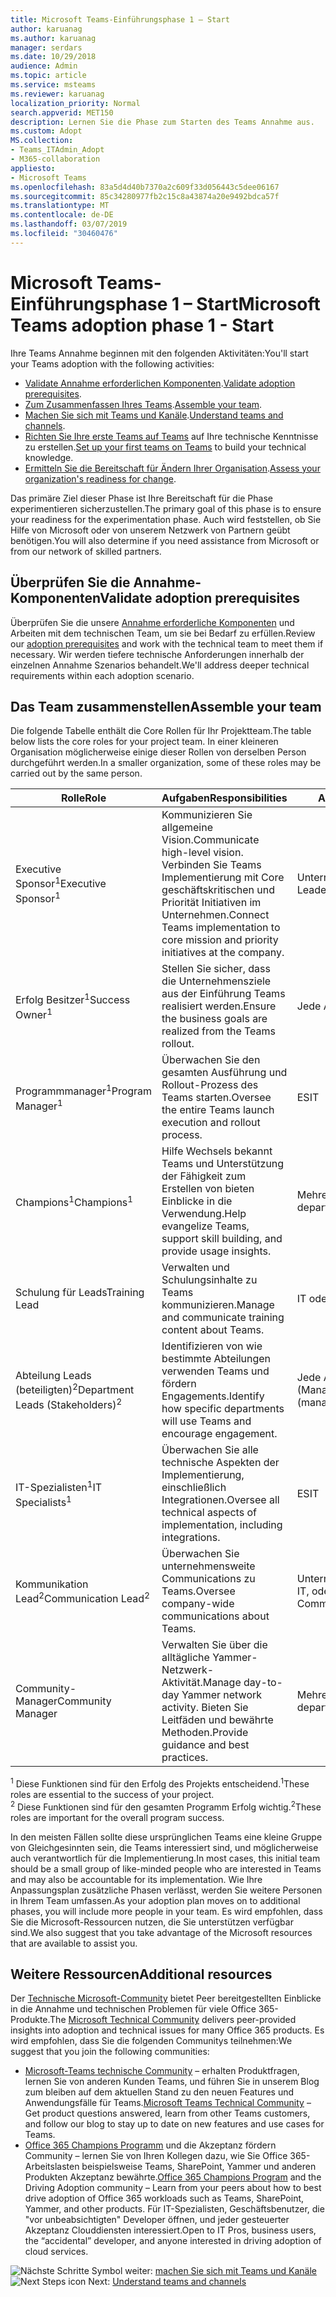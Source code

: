 ```yaml
---
title: Microsoft Teams-Einführungsphase 1 – Start
author: karuanag
ms.author: karuanag
manager: serdars
ms.date: 10/29/2018
audience: Admin
ms.topic: article
ms.service: msteams
ms.reviewer: karuanag
localization_priority: Normal
search.appverid: MET150
description: Lernen Sie die Phase zum Starten des Teams Annahme aus.
ms.custom: Adopt
MS.collection:
- Teams_ITAdmin_Adopt
- M365-collaboration
appliesto:
- Microsoft Teams
ms.openlocfilehash: 83a5d4d40b7370a2c609f33d056443c5dee06167
ms.sourcegitcommit: 85c34280977fb2c15c8a43874a20e9492bdca57f
ms.translationtype: MT
ms.contentlocale: de-DE
ms.lasthandoff: 03/07/2019
ms.locfileid: "30460476"
---
```

# <a name="microsoft-teams-adoption-phase-1---start"></a><span data-ttu-id="1d32e-103">Microsoft Teams-Einführungsphase 1 – Start</span><span class="sxs-lookup"><span data-stu-id="1d32e-103">Microsoft Teams adoption phase 1 - Start</span></span>

<span data-ttu-id="1d32e-104">Ihre Teams Annahme beginnen mit den folgenden Aktivitäten:</span><span class="sxs-lookup"><span data-stu-id="1d32e-104">You'll start your Teams adoption with the following activities:</span></span>

- <span data-ttu-id="1d32e-105">[Validate Annahme erforderlichen Komponenten](#validate-adoption-prerequisites).</span><span class="sxs-lookup"><span data-stu-id="1d32e-105">[Validate adoption prerequisites](#validate-adoption-prerequisites).</span></span>
- <span data-ttu-id="1d32e-106">[Zum Zusammenfassen Ihres Teams](#assemble-your-team).</span><span class="sxs-lookup"><span data-stu-id="1d32e-106">[Assemble your team](#assemble-your-team).</span></span>
- <span data-ttu-id="1d32e-107">[Machen Sie sich mit Teams und Kanäle](teams-adoption-understand-teams-and-channels.md).</span><span class="sxs-lookup"><span data-stu-id="1d32e-107">[Understand teams and channels](teams-adoption-understand-teams-and-channels.md).</span></span>
- <span data-ttu-id="1d32e-108">[Richten Sie Ihre erste Teams auf Teams](teams-adoption-your-first-teams.md) auf Ihre technische Kenntnisse zu erstellen.</span><span class="sxs-lookup"><span data-stu-id="1d32e-108">[Set up your first teams on Teams](teams-adoption-your-first-teams.md) to build your technical knowledge.</span></span>
- <span data-ttu-id="1d32e-109">[Ermitteln Sie die Bereitschaft für Ändern Ihrer Organisation](teams-adoption-assess-readiness.md).</span><span class="sxs-lookup"><span data-stu-id="1d32e-109">[Assess your organization's readiness for change](teams-adoption-assess-readiness.md).</span></span>

<span data-ttu-id="1d32e-110">Das primäre Ziel dieser Phase ist Ihre Bereitschaft für die Phase experimentieren sicherzustellen.</span><span class="sxs-lookup"><span data-stu-id="1d32e-110">The primary goal of this phase is to ensure your readiness for the experimentation phase.</span></span> <span data-ttu-id="1d32e-111">Auch wird feststellen, ob Sie Hilfe von Microsoft oder von unserem Netzwerk von Partnern geübt benötigen.</span><span class="sxs-lookup"><span data-stu-id="1d32e-111">You will also determine if you need assistance from Microsoft or from our network of skilled partners.</span></span>  

## <a name="validate-adoption-prerequisites"></a><span data-ttu-id="1d32e-112">Überprüfen Sie die Annahme-Komponenten</span><span class="sxs-lookup"><span data-stu-id="1d32e-112">Validate adoption prerequisites</span></span>

<span data-ttu-id="1d32e-113">Überprüfen Sie die unsere [Annahme erforderliche Komponenten](teams-adoption-get-started.md#adoption-prerequisites) und Arbeiten mit dem technischen Team, um sie bei Bedarf zu erfüllen.</span><span class="sxs-lookup"><span data-stu-id="1d32e-113">Review our [adoption prerequisites](teams-adoption-get-started.md#adoption-prerequisites) and work with the technical team to meet them if necessary.</span></span> <span data-ttu-id="1d32e-114">Wir werden tiefere technische Anforderungen innerhalb der einzelnen Annahme Szenarios behandelt.</span><span class="sxs-lookup"><span data-stu-id="1d32e-114">We'll address deeper technical requirements within each adoption scenario.</span></span>

## <a name="assemble-your-team"></a><span data-ttu-id="1d32e-115">Das Team zusammenstellen</span><span class="sxs-lookup"><span data-stu-id="1d32e-115">Assemble your team</span></span>

<span data-ttu-id="1d32e-116">Die folgende Tabelle enthält die Core Rollen für Ihr Projektteam.</span><span class="sxs-lookup"><span data-stu-id="1d32e-116">The table below lists the core roles for your project team.</span></span> <span data-ttu-id="1d32e-117">In einer kleineren Organisation möglicherweise einige dieser Rollen von derselben Person durchgeführt werden.</span><span class="sxs-lookup"><span data-stu-id="1d32e-117">In a smaller organization, some of these roles may be carried out by the same person.</span></span>

| <span data-ttu-id="1d32e-118">Rolle</span><span class="sxs-lookup"><span data-stu-id="1d32e-118">Role</span></span> | <span data-ttu-id="1d32e-119">Aufgaben</span><span class="sxs-lookup"><span data-stu-id="1d32e-119">Responsibilities</span></span> | <span data-ttu-id="1d32e-120">Abteilung</span><span class="sxs-lookup"><span data-stu-id="1d32e-120">Department</span></span> |
| ---- | ---------------- | ---------- |
| <span data-ttu-id="1d32e-121">Executive Sponsor<sup>1</sup></span><span class="sxs-lookup"><span data-stu-id="1d32e-121">Executive Sponsor<sup>1</sup></span></span> | <span data-ttu-id="1d32e-122">Kommunizieren Sie allgemeine Vision.</span><span class="sxs-lookup"><span data-stu-id="1d32e-122">Communicate high-level vision.</span></span> <span data-ttu-id="1d32e-123">Verbinden Sie Teams Implementierung mit Core geschäftskritischen und Priorität Initiativen im Unternehmen.</span><span class="sxs-lookup"><span data-stu-id="1d32e-123">Connect Teams implementation to core mission and priority initiatives at the company.</span></span> | <span data-ttu-id="1d32e-124">Unternehmensleitung</span><span class="sxs-lookup"><span data-stu-id="1d32e-124">Executive Leadership</span></span> |
| <span data-ttu-id="1d32e-125">Erfolg Besitzer<sup>1</sup></span><span class="sxs-lookup"><span data-stu-id="1d32e-125">Success Owner<sup>1</sup></span></span> | <span data-ttu-id="1d32e-126">Stellen Sie sicher, dass die Unternehmensziele aus der Einführung Teams realisiert werden.</span><span class="sxs-lookup"><span data-stu-id="1d32e-126">Ensure the business goals are realized from the Teams rollout.</span></span> | <span data-ttu-id="1d32e-127">Jede Abteilung</span><span class="sxs-lookup"><span data-stu-id="1d32e-127">Any department</span></span> |
| <span data-ttu-id="1d32e-128">Programmmanager<sup>1</sup></span><span class="sxs-lookup"><span data-stu-id="1d32e-128">Program Manager<sup>1</sup></span></span> | <span data-ttu-id="1d32e-129">Überwachen Sie den gesamten Ausführung und Rollout-Prozess des Teams starten.</span><span class="sxs-lookup"><span data-stu-id="1d32e-129">Oversee the entire Teams launch execution and rollout process.</span></span> | <span data-ttu-id="1d32e-130">ES</span><span class="sxs-lookup"><span data-stu-id="1d32e-130">IT</span></span> |
| <span data-ttu-id="1d32e-131">Champions<sup>1</sup></span><span class="sxs-lookup"><span data-stu-id="1d32e-131">Champions<sup>1</sup></span></span> | <span data-ttu-id="1d32e-132">Hilfe Wechsels bekannt Teams und Unterstützung der Fähigkeit zum Erstellen von bieten Einblicke in die Verwendung.</span><span class="sxs-lookup"><span data-stu-id="1d32e-132">Help evangelize Teams, support skill building, and provide usage insights.</span></span> | <span data-ttu-id="1d32e-133">Mehrere Abteilungen</span><span class="sxs-lookup"><span data-stu-id="1d32e-133">Multiple departments</span></span> |
| <span data-ttu-id="1d32e-134">Schulung für Leads</span><span class="sxs-lookup"><span data-stu-id="1d32e-134">Training Lead</span></span> | <span data-ttu-id="1d32e-135">Verwalten und Schulungsinhalte zu Teams kommunizieren.</span><span class="sxs-lookup"><span data-stu-id="1d32e-135">Manage and communicate training content about Teams.</span></span> | <span data-ttu-id="1d32e-136">IT oder anderen</span><span class="sxs-lookup"><span data-stu-id="1d32e-136">IT or other</span></span> |
| <span data-ttu-id="1d32e-137">Abteilung Leads (beteiligten)<sup>2</sup></span><span class="sxs-lookup"><span data-stu-id="1d32e-137">Department Leads (Stakeholders)<sup>2</sup></span></span> | <span data-ttu-id="1d32e-138">Identifizieren von wie bestimmte Abteilungen verwenden Teams und fördern Engagements.</span><span class="sxs-lookup"><span data-stu-id="1d32e-138">Identify how specific departments will use Teams and encourage engagement.</span></span> | <span data-ttu-id="1d32e-139">Jede Abteilung (Management)</span><span class="sxs-lookup"><span data-stu-id="1d32e-139">Any department (management)</span></span> |
| <span data-ttu-id="1d32e-140">IT-Spezialisten<sup>1</sup></span><span class="sxs-lookup"><span data-stu-id="1d32e-140">IT Specialists<sup>1</sup></span></span> | <span data-ttu-id="1d32e-141">Überwachen Sie alle technische Aspekten der Implementierung, einschließlich Integrationen.</span><span class="sxs-lookup"><span data-stu-id="1d32e-141">Oversee all technical aspects of implementation, including integrations.</span></span> | <span data-ttu-id="1d32e-142">ES</span><span class="sxs-lookup"><span data-stu-id="1d32e-142">IT</span></span> |
| <span data-ttu-id="1d32e-143">Kommunikation Lead<sup>2</sup></span><span class="sxs-lookup"><span data-stu-id="1d32e-143">Communication Lead<sup>2</sup></span></span> | <span data-ttu-id="1d32e-144">Überwachen Sie unternehmensweite Communications zu Teams.</span><span class="sxs-lookup"><span data-stu-id="1d32e-144">Oversee company-wide communications about Teams.</span></span> | <span data-ttu-id="1d32e-145">Unternehmenskommunikation IT, oder eine andere</span><span class="sxs-lookup"><span data-stu-id="1d32e-145">Corporate Communications, IT, or other</span></span> |
| <span data-ttu-id="1d32e-146">Community-Manager</span><span class="sxs-lookup"><span data-stu-id="1d32e-146">Community Manager</span></span> | <span data-ttu-id="1d32e-147">Verwalten Sie über die alltägliche Yammer-Netzwerk-Aktivität.</span><span class="sxs-lookup"><span data-stu-id="1d32e-147">Manage day-to-day Yammer network activity.</span></span> <span data-ttu-id="1d32e-148">Bieten Sie Leitfäden und bewährte Methoden.</span><span class="sxs-lookup"><span data-stu-id="1d32e-148">Provide guidance and best practices.</span></span> | <span data-ttu-id="1d32e-149">Mehrere Abteilungen</span><span class="sxs-lookup"><span data-stu-id="1d32e-149">Multiple departments</span></span> |

<span data-ttu-id="1d32e-150"><sup>1</sup> Diese Funktionen sind für den Erfolg des Projekts entscheidend.</span><span class="sxs-lookup"><span data-stu-id="1d32e-150"><sup>1</sup>These roles are essential to the success of your project.</span></span></br>
<span data-ttu-id="1d32e-151"><sup>2</sup> Diese Funktionen sind für den gesamten Programm Erfolg wichtig.</span><span class="sxs-lookup"><span data-stu-id="1d32e-151"><sup>2</sup>These roles are important for the overall program success.</span></span>

<span data-ttu-id="1d32e-152">In den meisten Fällen sollte diese ursprünglichen Teams eine kleine Gruppe von Gleichgesinnten sein, die Teams interessiert sind, und möglicherweise auch verantwortlich für die Implementierung.</span><span class="sxs-lookup"><span data-stu-id="1d32e-152">In most cases, this initial team should be a small group of like-minded people who are interested in Teams and may also be accountable for its implementation.</span></span> <span data-ttu-id="1d32e-153">Wie Ihre Anpassungsplan zusätzliche Phasen verlässt, werden Sie weitere Personen in Ihrem Team umfassen.</span><span class="sxs-lookup"><span data-stu-id="1d32e-153">As your adoption plan moves on to additional phases, you will include more people in your team.</span></span> <span data-ttu-id="1d32e-154">Es wird empfohlen, dass Sie die Microsoft-Ressourcen nutzen, die Sie unterstützen verfügbar sind.</span><span class="sxs-lookup"><span data-stu-id="1d32e-154">We also suggest that you take advantage of the Microsoft resources that are available to assist you.</span></span> 

## <a name="additional-resources"></a><span data-ttu-id="1d32e-155">Weitere Ressourcen</span><span class="sxs-lookup"><span data-stu-id="1d32e-155">Additional resources</span></span>

<span data-ttu-id="1d32e-156">Der [Technische Microsoft-Community](https://aka.ms/TechCommunity) bietet Peer bereitgestellten Einblicke in die Annahme und technischen Problemen für viele Office 365-Produkte.</span><span class="sxs-lookup"><span data-stu-id="1d32e-156">The [Microsoft Technical Community](https://aka.ms/TechCommunity) delivers peer-provided insights into adoption and technical issues for many Office 365 products.</span></span> <span data-ttu-id="1d32e-157">Es wird empfohlen, dass Sie die folgenden Communitys teilnehmen:</span><span class="sxs-lookup"><span data-stu-id="1d32e-157">We suggest that you join the following communities:</span></span>

- <span data-ttu-id="1d32e-158">[Microsoft-Teams technische Community](https://aka.ms/TeamsCommunity) – erhalten Produktfragen, lernen Sie von anderen Kunden Teams, und führen Sie in unserem Blog zum bleiben auf dem aktuellen Stand zu den neuen Features und Anwendungsfälle für Teams.</span><span class="sxs-lookup"><span data-stu-id="1d32e-158">[Microsoft Teams Technical Community](https://aka.ms/TeamsCommunity) – Get product questions answered, learn from other Teams customers, and follow our blog to stay up to date on new features and use cases for Teams.</span></span> 
- <span data-ttu-id="1d32e-159">[Office 365 Champions Programm](https://aka.ms/O365Champions) und die Akzeptanz fördern Community – lernen Sie von Ihren Kollegen dazu, wie Sie Office 365-Arbeitslasten beispielsweise Teams, SharePoint, Yammer und anderen Produkten Akzeptanz bewährte.</span><span class="sxs-lookup"><span data-stu-id="1d32e-159">[Office 365 Champions Program](https://aka.ms/O365Champions) and the Driving Adoption community – Learn from your peers about how to best drive adoption of Office 365 workloads such as Teams, SharePoint, Yammer, and other products.</span></span> <span data-ttu-id="1d32e-160">Für IT-Spezialisten, Geschäftsbenutzer, die "vor unbeabsichtigten" Developer öffnen, und jeder gesteuerter Akzeptanz Clouddiensten interessiert.</span><span class="sxs-lookup"><span data-stu-id="1d32e-160">Open to IT Pros, business users, the “accidental” developer, and anyone interested in driving adoption of cloud services.</span></span>  


<span data-ttu-id="1d32e-161">![Nächste Schritte Symbol](media/teams-adoption-next-icon.png) weiter: [machen Sie sich mit Teams und Kanäle](teams-adoption-understand-teams-and-channels.md)</span><span class="sxs-lookup"><span data-stu-id="1d32e-161">![Next Steps icon](media/teams-adoption-next-icon.png) Next: [Understand teams and channels](teams-adoption-understand-teams-and-channels.md)</span></span>